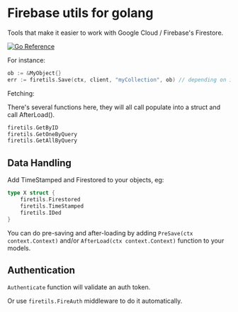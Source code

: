 # Firebase utils for golang

Tools that make it easier to work with Google Cloud / Firebase's Firestore.

[![Go Reference](https://pkg.go.dev/badge/github.com/treeder/firetils.svg)](https://pkg.go.dev/github.com/treeder/firetils)

For instance:

```go
ob := &MyObject{}
err := firetils.Save(ctx, client, "myCollection", ob) // depending on interfaces on the object, it will update timestamps, call PreSave() function, etc
```

Fetching:

There's several functions here, they will all call populate into a struct and call AfterLoad(). 

```go
firetils.GetByID
firetils.GetOneByQuery
firetils.GetAllByQuery
```

## Data Handling

Add TimeStamped and Firestored to your objects, eg:

```go
type X struct {
    firetils.Firestored
    firetils.TimeStamped
    firetils.IDed
}
```

You can do pre-saving and after-loading by adding `PreSave(ctx context.Context)` and/or `AfterLoad(ctx context.Context)` function to your models.

## Authentication

`Authenticate` function will validate an auth token.

Or use `firetils.FireAuth` middleware to do it automatically.
